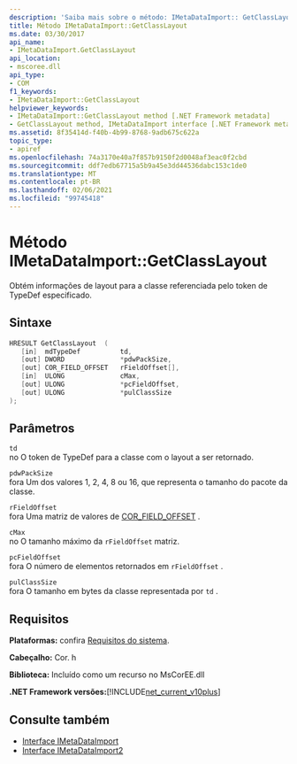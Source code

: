 ```yaml
---
description: 'Saiba mais sobre o método: IMetaDataImport:: GetClassLayout'
title: Método IMetaDataImport::GetClassLayout
ms.date: 03/30/2017
api_name:
- IMetaDataImport.GetClassLayout
api_location:
- mscoree.dll
api_type:
- COM
f1_keywords:
- IMetaDataImport::GetClassLayout
helpviewer_keywords:
- IMetaDataImport::GetClassLayout method [.NET Framework metadata]
- GetClassLayout method, IMetaDataImport interface [.NET Framework metadata]
ms.assetid: 8f35414d-f40b-4b99-8768-9adb675c622a
topic_type:
- apiref
ms.openlocfilehash: 74a3170e40a7f857b9150f2d0048af3eac0f2cbd
ms.sourcegitcommit: ddf7edb67715a5b9a45e3dd44536dabc153c1de0
ms.translationtype: MT
ms.contentlocale: pt-BR
ms.lasthandoff: 02/06/2021
ms.locfileid: "99745418"
---
```

# <a name="imetadataimportgetclasslayout-method"></a>Método IMetaDataImport::GetClassLayout

Obtém informações de layout para a classe referenciada pelo token de TypeDef especificado.  
  
## <a name="syntax"></a>Sintaxe  
  
```cpp  
HRESULT GetClassLayout  (
   [in]  mdTypeDef          td,
   [out] DWORD              *pdwPackSize,  
   [out] COR_FIELD_OFFSET   rFieldOffset[],  
   [in]  ULONG              cMax,  
   [out] ULONG              *pcFieldOffset,  
   [out] ULONG              *pulClassSize  
);  
```  
  
## <a name="parameters"></a>Parâmetros  

 `td`  
 no O token de TypeDef para a classe com o layout a ser retornado.  
  
 `pdwPackSize`  
 fora Um dos valores 1, 2, 4, 8 ou 16, que representa o tamanho do pacote da classe.  
  
 `rFieldOffset`  
 fora Uma matriz de valores de [COR_FIELD_OFFSET](cor-field-offset-structure.md) .  
  
 `cMax`  
 no O tamanho máximo da `rFieldOffset` matriz.  
  
 `pcFieldOffset`  
 fora O número de elementos retornados em `rFieldOffset` .  
  
 `pulClassSize`  
 fora O tamanho em bytes da classe representada por `td` .  
  
## <a name="requirements"></a>Requisitos  

 **Plataformas:** confira [Requisitos do sistema](../../get-started/system-requirements.md).  
  
 **Cabeçalho:** Cor. h  
  
 **Biblioteca:** Incluído como um recurso no MsCorEE.dll  
  
 **.NET Framework versões:**[!INCLUDE[net_current_v10plus](../../../../includes/net-current-v10plus-md.md)]  
  
## <a name="see-also"></a>Consulte também

- [Interface IMetaDataImport](imetadataimport-interface.md)
- [Interface IMetaDataImport2](imetadataimport2-interface.md)
